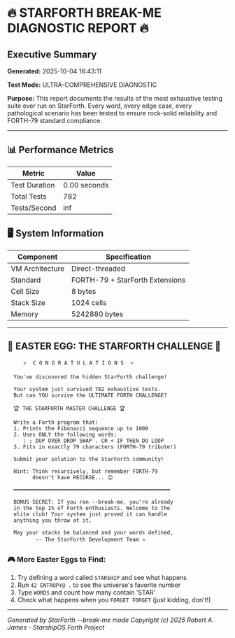 # 🔥 STARFORTH BREAK-ME DIAGNOSTIC REPORT 🔥

## Executive Summary

**Generated:** 2025-10-04 16:43:11

**Test Mode:** ULTRA-COMPREHENSIVE DIAGNOSTIC

**Purpose:** This report documents the results of the most exhaustive testing suite ever run on StarForth. Every word,
every edge case, every pathological scenario has been tested to ensure rock-solid reliability and FORTH-79 standard
compliance.

---


## 📊 Performance Metrics

| Metric        | Value        |
|---------------|--------------|
| Test Duration | 0.00 seconds |
| Total Tests   | 782          |
| Tests/Second  | inf          |

## 🖥️ System Information

| Component       | Specification                   |
|-----------------|---------------------------------|
| VM Architecture | Direct-threaded                 |
| Standard        | FORTH-79 + StarForth Extensions |
| Cell Size       | 8 bytes                         |
| Stack Size      | 1024 cells                      |
| Memory          | 5242880 bytes                   |

---

## 🎉 EASTER EGG: THE STARFORTH CHALLENGE 🎉

```
     ⭐  C O N G R A T U L A T I O N S  ⭐

  You've discovered the hidden StarForth challenge!

  Your system just survived 782 exhaustive tests.
  But can YOU survive the ULTIMATE FORTH CHALLENGE?

  🏆 THE STARFORTH MASTER CHALLENGE 🏆

  Write a Forth program that:
  1. Prints the Fibonacci sequence up to 1000
  2. Uses ONLY the following words:
     : ; DUP OVER DROP SWAP . CR < IF THEN DO LOOP
  3. Fits in exactly 79 characters (FORTH-79 tribute!)

  Submit your solution to the StarForth community!

  Hint: Think recursively, but remember FORTH-79
        doesn't have RECURSE... 😉

  ━━━━━━━━━━━━━━━━━━━━━━━━━━━━━━━━━━━━━━━━━━━━━━━━━━

  BONUS SECRET: If you ran --break-me, you're already
  in the top 1% of Forth enthusiasts. Welcome to the
  elite club! Your system just proved it can handle
  anything you throw at it.

  May your stacks be balanced and your words defined,
         -- The StarForth Development Team ⭐
```

### 🎮 More Easter Eggs to Find:

1. Try defining a word called `STARSHIP` and see what happens
2. Run `42 ENTROPY@ .` to see the universe's favorite number
3. Type `WORDS` and count how many contain 'STAR'
4. Check what happens when you `FORGET FORGET` (just kidding, don't!)

---

*Generated by StarForth --break-me mode*
*Copyright (c) 2025 Robert A. James - StarshipOS Forth Project*
